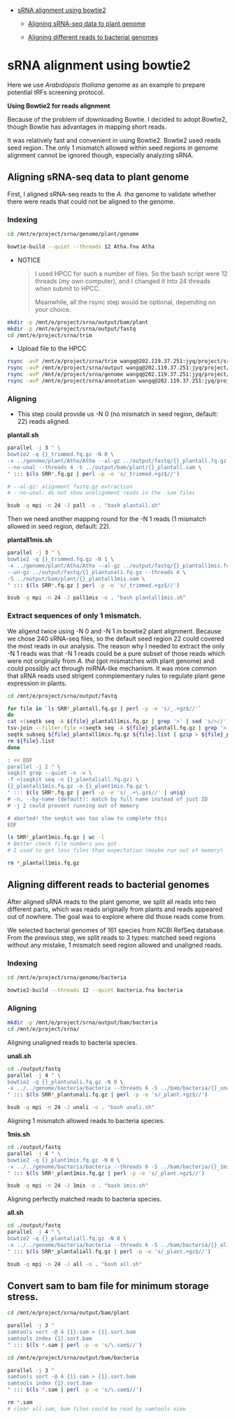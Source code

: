 - [sRNA alignment using bowtie2](#srna-alignment-using-bowtie2)

	- [Aligning sRNA-seq data to plant genome](#aligning-srna-seq-data-to-plant-genome)

	- [Aligning different reads to bacterial genomes](#aligning-different-reads-to-bacterial-genomes)


# sRNA alignment using bowtie2

Here we use *Arabidopsis thaliana* genome as an example to prepare potential tRFs screening protocol.

**Using Bowtie2 for reads alignment**

Because of the problem of downloading Bowtie. I decided to adopt Bowtie2, though Bowtie has advantages in mapping short reads.

It was relatively fast and convenient in using Bowtie2. Bowtie2 used reads seed region. The only 1 mismatch allowed within seed regions in genome alignment cannot be ignored though, especially analyzing sRNA.

##  Aligning sRNA-seq data to plant genome

First, I aligned sRNA-seq reads to the *A. tha* genome to validate whether there were reads that could not be aligned to the genome.

### Indexing

```bash
cd /mnt/e/project/srna/genome/plant/genome

bowtie-build --quiet --threads 12 Atha.fna Atha
```

* NOTICE

	> I used HPCC for such a number of files. So the bash script were 12 threads (my own computer), and I changed it into 24 threads when submit to  HPCC.
	>
	> Meanwhile, all the rsync step would be optional, depending on your choice.

```bash
mkdir -p /mnt/e/project/srna/output/bam/plant
mkdir -p /mnt/e/project/srna/output/fastq
cd /mnt/e/project/srna/trim
```

* Upload file to the HPCC

```bash
rsync -avP /mnt/e/project/srna/trim wangq@202.119.37.251:jyq/project/srna/bowtie2/
rsync -avP /mnt/e/project/srna/output wangq@202.119.37.251:jyq/project/srna/bowtie2/
rsync -avP /mnt/e/project/srna/genome wangq@202.119.37.251:jyq/project/srna/bowtie2/
rsync -avP /mnt/e/project/srna/annotation wangq@202.119.37.251:jyq/project/srna/bowtie2/
```

### Aligning

* This step could provide us -N 0 (no mismatch in seed region, default: 22) reads aligned.

**plantall.sh**

```bash
parallel -j 3 " \
bowtie2 -q {}_trimmed.fq.gz -N 0 \
-x ../genome/plant/Atha/Atha --al-gz ../output/fastq/{}_plantall.fq.gz \
--no-unal --threads 4 -S ../output/bam/plant/{}_plantall.sam \
" ::: $(ls SRR*.fq.gz | perl -p -e 's/_trimmed.+gz$//')

# --al-gz: alignment fastq.gz extraction
# --no-unal: do not show unalignment reads in the .sam files
```

```bash
bsub -q mpi -n 24 -J pall -o . "bash plantall.sh"
```

Then we need another mapping round for the -N 1 reads (1 mismatch allowed in seed region, default: 22).

**plantall1mis.sh**

```bash
parallel -j 3 " \
bowtie2 -q {}_trimmed.fq.gz -N 1 \
-x ../genome/plant/Atha/Atha --al-gz ../output/fastq/{}_plantall1mis.fq.gz \
--un-gz ../output/fastq/{}_plantunali.fq.gz --threads 4 \
-S ../output/bam/plant/{}_plantall1mis.sam \
" ::: $(ls SRR*.fq.gz | perl -p -e 's/_trimmed.+gz$//')
```

```bash
bsub -q mpi -n 24 -J pall1mis -o . "bash plantall1mis.sh"
```

### Extract sequences of only 1 mismatch.

We aligend twice using -N 0 and -N 1 in bowtie2 plant alignment. Because we chose 240 sRNA-seq files, so the default seed region 22 could covered the most reads in our analysis. The reason why I needed to extract the only -N 1 reads was that -N 1 reads could be a pure subset of those reads which were not originally from *A. tha* (got mismatches with plant genome) and could possibly act through miRNA-like mechanism. It was more common that sRNA reads used strigent conmplementary rules to regulate plant gene expression in plants.

```bash
cd /mnt/e/project/srna/output/fastq

for file in `ls SRR*_plantall.fq.gz | perl -p -e 's/_.+gz$//'`
do
cat <(seqtk seq -A ${file}_plantall1mis.fq.gz | grep '>' | sed 's/>//') | \
tsv-join --filter-file <(seqtk seq -A ${file}_plantall.fq.gz | grep '>' | sed 's/>//') --key-fields 1 -e > ${file}.list;
seqtk subseq ${file}_plantall1mis.fq.gz ${file}.list | gzip > ${file}_plant1mis.fq.gz;
rm ${file}.list
done

: << EOF
parallel -j 2 " \
seqkit grep --quiet -n -v \
-f <(seqkit seq -n {}_plantaliall.fq.gz) \
{}_plantali1mis.fq.gz -o {}_plant1mis.fq.gz \
" ::: $(ls SRR*.fq.gz | perl -p -e 's/_.+\.gz$//' | uniq)
# -n, --by-name (default): match by full name instead of just ID
# -j 2 could prevent running out of memory

# aborted! the seqkit was too slow to complete this
EOF

ls SRR*_plant1mis.fq.gz | wc -l
# Better check file numbers you got
# I used to get less files than expectation (maybe run out of memory)

rm *_plantall1mis.fq.gz
```

##  Aligning different reads to bacterial genomes

After aligned sRNA reads to the plant genome, we split all reads into two different parts, which was reads originally from plants and reads appeared out of nowhere. The goal was to explore where did those reads come from.

We selected bacterial genomes of 161 species from NCBI RefSeq database. From the previous step, we split reads to 3 types: matched seed regions without any mistake, 1 mismatch seed region allowed and unaligned reads.

###  Indexing

```bash
cd /mnt/e/project/srna/genome/bacteria

bowtie2-build --threads 12 --quiet bacteria.fna bacteria
```

###  Aligning

```bash
mkdir -p /mnt/e/project/srna/output/bam/bacteria
cd /mnt/e/project/srna/
```

Aligning unaligned reads to bacteria species.

**unali.sh**

```bash
cd ./output/fastq
parallel -j 4 " \
bowtie2 -q {}_plantunali.fq.gz -N 0 \
-x ../../genome/bacteria/bacteria --threads 6 -S ../bam/bacteria/{}_unali.sam \
" ::: $(ls SRR*_plantunali.fq.gz | perl -p -e 's/_plant.+gz$//')
```

```bash
bsub -q mpi -n 24 -J unali -o . "bash unali.sh"
```

Aligning 1 mismatch allowed reads to bacteria species.

**1mis.sh**

```bash
cd ./output/fastq
parallel -j 4 " \
bowtie2 -q {}_plant1mis.fq.gz -N 0 \
-x ../../genome/bacteria/bacteria --threads 6 -S ../bam/bacteria/{}_1mis.sam \
" ::: $(ls SRR*_plant1mis.fq.gz | perl -p -e 's/_plant.+gz$//')
```

```bash
bsub -q mpi -n 24 -J 1mis -o . "bash 1mis.sh"
```

Aligning perfectly matched reads to bacteria species.

**all.sh**

```bash
cd ./output/fastq
parallel -j 4 " \
bowtie2 -q {}_plantaliall.fq.gz -N 0 \
-x ../../genome/bacteria/bacteria --threads 6 -S ../bam/bacteria/{}_aliall.sam \
" ::: $(ls SRR*_plantaliall.fq.gz | perl -p -e 's/_plant.+gz$//')
```

```bash
bsub -q mpi -n 24 -J all -o . "bash all.sh"
```

## Convert sam to bam file for minimum storage stress.

```bash
cd /mnt/e/project/srna/output/bam/plant

parallel -j 3 " 
samtools sort -@ 4 {1}.sam > {1}.sort.bam 
samtools index {1}.sort.bam 
" ::: $(ls *.sam | perl -p -e 's/\.sam$//')
```

```bash
cd /mnt/e/project/srna/output/bam/bacteria

parallel -j 3 " 
samtools sort -@ 4 {1}.sam > {1}.sort.bam 
samtools index {1}.sort.bam 
" ::: $(ls *.sam | perl -p -e 's/\.sam$//')
```

```bash
rm *.sam
# clear all sam, bam files could be read by samtools view
```